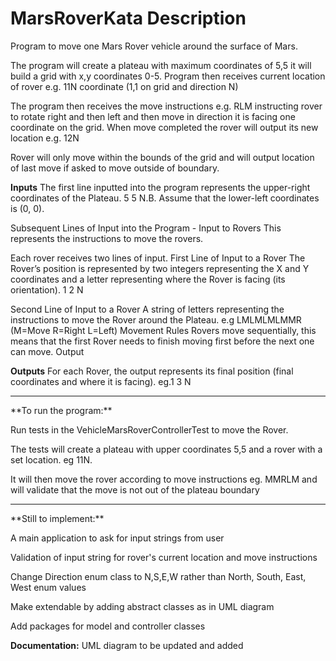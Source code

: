 # MarsRoverKata Description
Program to move one Mars Rover vehicle around the surface of Mars.

The program will create a plateau with maximum coordinates of 5,5 it will build a grid with x,y coordinates 0-5. 
Program then receives current location of rover e.g. 11N coordinate (1,1 on grid and direction N)

The program then receives the move instructions e.g. RLM instructing rover to rotate right and then left and then move 
in direction it is facing one coordinate on the grid.
When move completed the rover will output its new location e.g. 12N

Rover will only move within the bounds of the grid and will output location of last move if asked to move outside of boundary.

**Inputs**
The first line inputted into the program represents the upper-right coordinates of the Plateau. 5 5
N.B. Assume that the lower-left coordinates is (0, 0).

Subsequent Lines of Input into the Program - Input to Rovers
This represents the instructions to move the rovers.

Each rover receives two lines of input.
First Line of Input to a Rover
The Rover’s position is represented by two integers representing the X and Y coordinates and a letter representing where the Rover is facing (its
orientation). 1 2 N

Second Line of Input to a Rover
A string of letters representing the instructions to move the Rover around the Plateau. e.g LMLMLMLMMR (M=Move R=Right L=Left)
Movement Rules
Rovers move sequentially, this means that the first Rover needs to finish moving first before the next one can move.
Output

**Outputs**
For each Rover, the output represents its final position (final coordinates and where it is facing).
eg.1 3 N

**********************************************************************************************************

<p>**To run the program:**</p>
<p>Run tests in the VehicleMarsRoverControllerTest to move the Rover.</p>
<p>The tests will create a plateau with upper coordinates 5,5 and a rover with a set location. eg 11N.</p>
<p>It will then move the rover according to move instructions eg. MMRLM and will validate that the move is not out of the plateau boundary</p>

**********************************************************************************************************

<p>**Still to implement:**</p>
<p>A main application to ask for input strings from user</p>
<p>Validation of input string for rover's current location and move instructions</p>
<p>Change Direction enum class to N,S,E,W rather than North, South, East, West enum values</p>
<p>Make extendable by adding abstract classes as in UML diagram</p>
<p>Add packages for model and controller classes</p>

**Documentation:**
UML diagram to be updated and added

